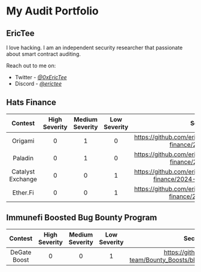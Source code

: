 # My Audit Portfolio

## EricTee

I love hacking. I am an independent security researcher that passionate about smart contract auditing. 

Reach out to me on:
- Twitter - [*@0xEricTee*](https://twitter.com/0xEricTee) 
- Discord - [*@erictee*](https://discord.com/users/940481906464669746)


## Hats Finance

| Contest | High Severity | Medium Severity | Low Severity | Security report  | Payout  |
|:--:|:--:|:--:|:--:|:--:|:--:|
| Origami | 0 | 1 | 0 | https://github.com/erictee2802/audits/blob/main/hats-finance/2024-02-origami.md | ~$6720 |
| Paladin | 0 | 1 | 0 | https://github.com/erictee2802/audits/blob/main/hats-finance/2024-02-paladin.md | ~$4200 |
| Catalyst Exchange | 0 | 0 | 1 | https://github.com/erictee2802/audits/blob/main/hats-finance/2024-01-catalyst-exchange.md | $1000 |
| Ether.Fi | 0 | 0 | 1 | https://github.com/erictee2802/audits/blob/main/hats-finance/2023-11-ether-fi.md | $344.5 |


## Immunefi Boosted Bug Bounty Program

| Contest | High Severity | Medium Severity | Low Severity | Security report  | Payout  |
|:--:|:--:|:--:|:--:|:--:|:--:|
| DeGate Boost | 0 | 0 | 1 | https://github.com/immunefi-team/Bounty_Boosts/blob/main/Report%2026286.md | $750 |
